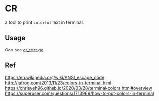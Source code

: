 # CR

a tool to print `colorful` text in terminal.

## Usage

Can see [cr_test.go](./cr_test.go)

## Ref
https://en.wikipedia.org/wiki/ANSI_escape_code
http://jafrog.com/2013/11/23/colors-in-terminal.html
https://chrisyeh96.github.io/2020/03/28/terminal-colors.html#overview
https://superuser.com/questions/1713969/how-to-put-colors-in-terminal

